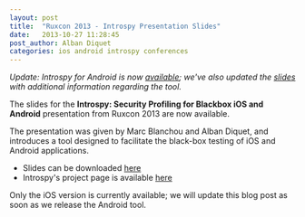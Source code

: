 ```yaml
---
layout: post
title:  "Ruxcon 2013 - Introspy Presentation Slides"
date:   2013-10-27 11:28:45
post_author: Alban Diquet
categories: ios android introspy conferences
---
```


_Update: Introspy for Android is now [available][android-post]; we've also
updated the [slides][introspy-slides] with additional information regarding
the tool._ 

The slides for the __Introspy: Security Profiling for Blackbox iOS and
Android__ presentation from Ruxcon 2013 are now available.

The presentation was given by Marc Blanchou and Alban Diquet, and introduces a
tool designed to facilitate the black-box testing of iOS and Android
applications.

* Slides can be downloaded [here][introspy-slides]
* Introspy's project page is available [here][introspy-page]

Only the iOS version is currently available; we will update this blog post as
soon as we release the Android tool.


[introspy-page]: https://isecpartners.github.io/Introspy-iOS/
[introspy-slides]: /publications/2013.12.13-isec-openforum-introspy.pdf
[android-post]: /android/2013/12/13/Instrospy-Android.html
